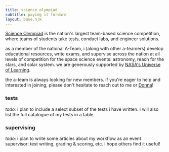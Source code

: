 ```yaml
---
title: science olympiad
subtitle: paying it forward
layout: base.njk
---
```


[Science Olympiad](https://www.soinc.org/) is the nation's largest team-based science competition, where teams of students take tests, conduct labs, and engineer solutions.

as a member of the national A-Team, i (along with other a-teamers) develop educational resources, write exams, and supervise across the nation at all levels of competition for the space science events: astronomy, reach for the stars, and solar system. we are generously supported by [NASA's Universe of Learning](https://www.universe-of-learning.org/).

the a-team is always looking for new members. if you're eager to help and interested in joining, please don't hesitate to reach out to me or [Donna](mailto:dlyoung.nso@gmail.com)!

### tests

*todo:* i plan to include a select subset of the tests i have written. i will also list the full catalogue of my tests in a table.

### supervising

*todo:* i plan to write some articles about my workflow as an event supervisor: test writing, grading & scoring, etc. i hope others find it useful!